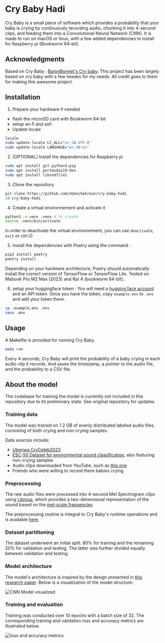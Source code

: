 # Cry Baby Hadi

Cry Baby is a small piece of software which provides a probability that your baby is crying by continuously recording audio, chunking it into 4-second clips, and feeding them into a Convolutional Neural Network (CNN).
It is made to run on macOS or linux, with a few added dependencies to install for Raspberry pi (Bookworm 64-bit).

## Acknowledgments
Based on Cry Baby : [BaronBonnet's Cry baby](https://github.com/BaronBonet/cry-baby). This project has been largely based on cry baby with a few tweaks for my needs. All credit goes to them for making this awesome project.

## Installation

1. Prepare your hardware if needed
  - flash the microSD card with Bookworm 64-bit
  - setup wi-fi and ssh
  - Update locale

``` bash
locale
sudo update-locale LC_ALL="en_GB.UTF-8"
sudo update-locale LANGUAGE="en_GB:en"
```

2. [OPTIONAL] Install the dependencies for Raspberry pi
``` bash
sudo apt install git python3-pip
sudo apt install portaudio19-dev
sudo apt install libsndfile1
```

3. Clone the repository
``` bash
git clone https://github.com/obenchekroun/cry-baby-hadi
cd cry-baby-hadi
```

4. Create a virtual environnement and activate it
``` bash
python3 -m venv .venv # to create
source .venv/bin/activate
```

in order to deactivate the virtual environnement, you can use `deactivate`, `exit` or *ctrl-D*

5. Install the dependencies with Poetry using the command :
``` bash
pip3 install poetry
poetry install
```

Depending on your hardware architecture, Poetry should automatically install the correct version of TensorFlow or TensorFlow Lite. Tested on Mabook Pro M2 Max (2023) and Rpi 4 (bookworm 64-bit)..

6. setup your huggingface token : 
You will need a [hugging face account](https://huggingface.co/welcome) and an API token. Once you have the token, copy `example.env` to `.env` and add your token there.

``` bash
cp .example.env .env
nano .env
```

## Usage
A Makefile is provided for running Cry Baby.

```bash
make run
```

Every 4 seconds, Cry Baby will print the probability of a baby crying in each audio clip it records. And saves the timestamp, a pointer to the audio file, and the probability to a CSV file.

## About the model

The codebase for training the model is currently not included in this repository due to its preliminary state. See original repository for updates.

### Training data

The model was trained on 1.2 GB of evenly distributed labeled audio files, consisting of both crying and non-crying samples.

Data sources include:

- [Ubenwa CryCeleb2023](https://huggingface.co/datasets/Ubenwa/CryCeleb2023)
- [ESC-50 Dataset for environmental sound classification](https://dagshub.com/kinkusuma/esc50-dataset), also featuring non-crying samples
- Audio clips downloaded from YouTube, such as [this one](https://www.youtube.com/watch?v=lmbJP1yObZc)
- Friends who were willing to record there babies crying

### Preprocessing

The raw audio files were processed into 4-second Mel Spectrogram clips using [Librosa](https://librosa.org/doc/0.10.1/generated/librosa.feature.melspectrogram.html#librosa.feature.melspectrogram), which provides a two-dimensional representation of the sound based on the [mel-scale frequencies](https://en.wikipedia.org/wiki/Mel_scale).

The preprocessing routine is integral to Cry Baby's runtime operations and is available [here](./cry_baby/pkg/audio_file_client/adapters/librosa_client.py).

### Dataset partitioning

The dataset underwent an initial split: 80% for training and the remaining 20% for validation and testing. The latter was further divided equally between validation and testing.

### Model architecture

The model's architecture is inspired by the design presented in [this research paper](https://www.pacet-conf.gr/Files/PACET2022paper194.pdf). Below is a visualization of the model structure:

![CNN Model visualized](https://cdn.ericcbonet.com/baby-cry-cnn-model-visualization.png?)

### Training and evaluation

Training was conducted over 10 epochs with a batch size of 32. The corresponding training and validation loss and accuracy metrics are illustrated below.

![loss and accuracy metrics](https://cdn.ericcbonet.com/cry-baby-accuracy-loss-metrics.png?)
